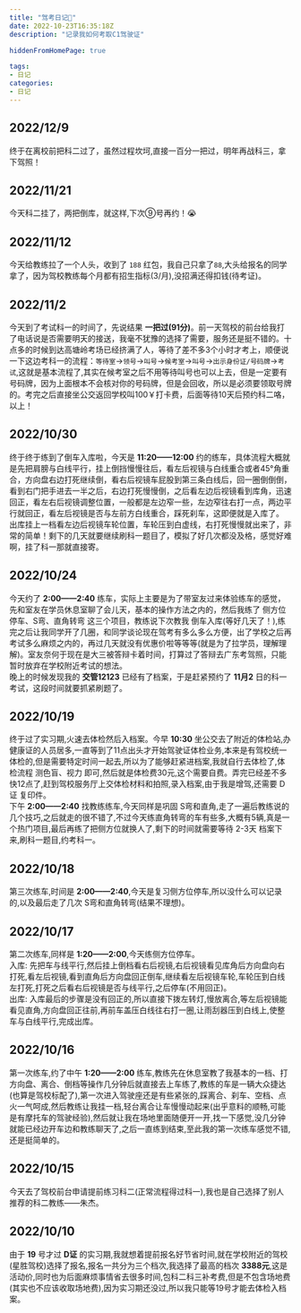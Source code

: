 ```yaml
---
title: "驾考日记🚗"
date: 2022-10-23T16:35:18Z
description: "记录我如何考取C1驾驶证"

hiddenFromHomePage: true

tags:
- 日记 
categories:
- 日记
---
```


## 2022/12/9
终于在离校前把科二过了，虽然过程坎坷,直接一百分一把过，明年再战科三，拿下驾照！

## 2022/11/21
今天科二挂了，两把倒库，就这样,下次⑨号再约！:sob:

## 2022/11/12

今天给教练拉了一个人头，收到了 `188` 红包，我自己只拿了`88`,大头给报名的同学拿了，因为驾校教练每个月都有招生指标(3/月),没招满还得扣钱(待考证)。

## 2022/11/2

今天到了考试科一的时间了，先说结果 **一把过(91分)**。前一天驾校的前台给我打了电话说是否需要明天的接送，我毫不犹豫的选择了需要，服务还是挺不错的。十点多的时候到达高塘岭考场已经挤满了人，等待了差不多3个小时才考上，顺便说一下这边考科一的流程：`等待室`->`领号`->`叫号`->`候考室`->`叫号`->`出示身份证/号码牌`->`考试`,这就是基本流程了,其实在候考室之后不用等待叫号也可以上去，但是一定要有号码牌，因为上面根本不会核对你的号码牌，但是会回收，所以是必须要领取号牌的。考完之后直接坐公交返回学校叫100￥打卡费，后面等待10天后预约科二咯，以上！

## 2022/10/30

终于终于练到了倒车入库啦，今天是 **11:20——12:00** 约的练车，具体流程大概就是先把肩膀与白线平行，挂上倒挡慢慢往后，看左后视镜与白线重合或者45°角重合，方向盘右边打死继续倒，看右后视镜车屁股到第三条白线后，回一圈倒倒倒，看到右门把手进去一半之后，右边打死慢慢倒，之后看左边后视镜看到库角，迅速回正，看左右后视镜调整位置，一般都是左边窄一些，左边窄往右打一点，两边平行就回正，看左后视镜是否与左前方白线重合，踩死刹车，这即便就是入库了。  
出库挂上一档看左边后视镜车轮位置，车轮压到白虚线，右打死慢慢就出来了，非常的简单！剩下的几天就要继续刷科一题目了，模拟了好几次都没及格，感觉好难啊，挂了科一那就直接寄。

## 2022/10/24

今天约了 **2:00——2:40** 练车，实际上主要是为了带室友过来体验练车的感觉，先和室友在学员休息室聊了会儿天，基本的操作方法之内的，然后我练了 侧方位停车、S弯、直角转弯 这三个项目，教练说下次教我 倒车入库(等好几天了！),练完之后让我同学开了几圈，和同学谈论现在驾考有多么多么方便，出了学校之后再考试多么麻烦之内的，再过几天就没有优惠价啦等等等(就是为了拉学员，理解理解)。室友奈何于现在是大三被答辩卡着时间，打算过了答辩去广东考驾照，只能暂时放弃在学校附近考试的想法。  
晚上的时候发现我的 **交管12123** 已经有了档案，于是赶紧预约了 **11月2** 日的科一考试，这段时间就要抓紧刷题了。

## 2022/10/19

终于过了实习期,火速去体检然后入档案。今早 **10:30** 坐公交去了附近的体检站,办健康证的人员居多,一直等到了11点出头才开始驾驶证体检业务,本来是有驾校统一体检的,但是需要特定时间一起去,所以为了能够赶紧进档案,我就自行去体检了,体检流程 测色盲、视力 即可,然后就是体检费30元,这个需要自费。弄完已经差不多快12点了,赶到驾校服务厅上交体检材料和拍照,录入档案,由于我是增驾,还需要 D证 复印件。  
下午 **2:00——2:40** 找教练练车,今天同样是巩固 S弯和直角,走了一遍后教练说的几个技巧,之后就走的很不错了,不过今天练直角转弯的车有些多,大概有5辆,真是一个热门项目,最后再练了把侧方位就换人了,剩下的时间就需要等待 2-3天 档案下来,刷科一题目,约考科一。


## 2022/10/18

第三次练车,时间是 **2:00——2:40**,今天是复习侧方位停车,所以没什么可以记录的,以及最后走了几次 S弯和直角转弯(结果不理想)。

## 2022/10/17

第二次练车,同样是 **1:20——2:00**,今天练侧方位停车。  
入库: 先把车与线平行,然后挂上倒档看右后视镜,右后视镜看见库角后方向盘向右打死,看左后视镜,看到直角后方向盘回正倒车,继续看左后视镜车轮,车轮压到白线左打死,打死之后看右后视镜是否与线平行,之后停车(不用回正)。  
出库: 入库最后的步骤是没有回正的,所以直接下拨左转灯,慢放离合,等左后视镜能看见直角,方向盘回正往前,再前车盖压白线往右打一圈,让雨刮器压到白线上,使整车与白线平行,完成出库。

## 2022/10/16

第一次练车,约了中午 **1:20——2:00** 练车,教练先在休息室教了我基本的一档、打方向盘、离合、倒档等操作几分钟后就直接去上车练了,教练的车是一辆大众捷达(也算是驾校标配了),第一次进入驾驶座还是有些紧张的,踩离合、刹车、空档、点火一气呵成,然后教练让我挂一档,轻台离合让车慢慢动起来(出乎意料的顺畅,可能是有摩托车的驾驶经验),然后就让我在场地里面随便开一开,找一下感觉,没几分钟就能已经边开车边和教练聊天了,之后一直练到结束,至此我的第一次练车感觉不错,还是挺简单的。

## 2022/10/15

今天去了驾校前台申请提前练习科二(正常流程得过科一),我也是自己选择了别人推荐的科二教练——朱杰。

## 2022/10/10

由于 **19** 号才过 **D证** 的实习期,我就想着提前报名好节省时间,就在学校附近的驾校(星胜驾校)选择了报名,报名一共分为三个档次,我选择了最高的档次 **3388元**,这是活动价,同时也为后面麻烦事情省去很多时间,包科二科三补考费,但是不包含场地费(其实也不应该收取场地费),因为实习期还没过,所以我只能等19号才能去体检入档案。

